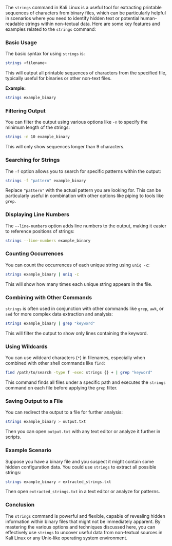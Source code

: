  The `strings` command in Kali Linux is a useful tool for extracting printable sequences of characters from binary files, which can be particularly helpful in scenarios where you need to identify hidden text or potential human-readable strings within non-textual data. Here are some key features and examples related to the `strings` command:

### Basic Usage
The basic syntax for using `strings` is:
```bash
strings <filename>
```
This will output all printable sequences of characters from the specified file, typically useful for binaries or other non-text files.

**Example:**
```bash
strings example_binary
```

### Filtering Output
You can filter the output using various options like `-n` to specify the minimum length of the strings:
```bash
strings -n 10 example_binary
```
This will only show sequences longer than 9 characters.

### Searching for Strings
The `-f` option allows you to search for specific patterns within the output:
```bash
strings -f "pattern" example_binary
```
Replace `"pattern"` with the actual pattern you are looking for. This can be particularly useful in combination with other options like piping to tools like `grep`.

### Displaying Line Numbers
The `--line-numbers` option adds line numbers to the output, making it easier to reference positions of strings:
```bash
strings --line-numbers example_binary
```

### Counting Occurrences
You can count the occurrences of each unique string using `uniq -c`:
```bash
strings example_binary | uniq -c
```
This will show how many times each unique string appears in the file.

### Combining with Other Commands
`strings` is often used in conjunction with other commands like `grep`, `awk`, or `sed` for more complex data extraction and analysis:
```bash
strings example_binary | grep "keyword"
```
This will filter the output to show only lines containing the keyword.

### Using Wildcards
You can use wildcard characters (`*`) in filenames, especially when combined with other shell commands like `find`:
```bash
find /path/to/search -type f -exec strings {} + | grep "keyword"
```
This command finds all files under a specific path and executes the `strings` command on each file before applying the `grep` filter.

### Saving Output to a File
You can redirect the output to a file for further analysis:
```bash
strings example_binary > output.txt
```
Then you can open `output.txt` with any text editor or analyze it further in scripts.

### Example Scenario
Suppose you have a binary file and you suspect it might contain some hidden configuration data. You could use `strings` to extract all possible strings:
```bash
strings example_binary > extracted_strings.txt
```
Then open `extracted_strings.txt` in a text editor or analyze for patterns.

### Conclusion
The `strings` command is powerful and flexible, capable of revealing hidden information within binary files that might not be immediately apparent. By mastering the various options and techniques discussed here, you can effectively use `strings` to uncover useful data from non-textual sources in Kali Linux or any Unix-like operating system environment.

